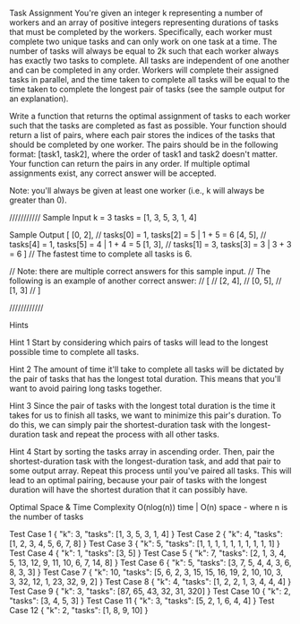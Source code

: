 Task Assignment
You're given an integer k representing a number of workers and an array of positive integers representing durations of tasks that must be completed by the workers. Specifically, each worker must complete two unique tasks and can only work on one task at a time. The number of tasks will always be equal to 2k such that each worker always has exactly two tasks to complete. All tasks are independent of one another and can be completed in any order. Workers will complete their assigned tasks in parallel, and the time taken to complete all tasks will be equal to the time taken to complete the longest pair of tasks (see the sample output for an explanation).

Write a function that returns the optimal assignment of tasks to each worker such that the tasks are completed as fast as possible. Your function should return a list of pairs, where each pair stores the indices of the tasks that should be completed by one worker. The pairs should be in the following format: [task1, task2], where the order of task1 and task2 doesn't matter. Your function can return the pairs in any order. If multiple optimal assignments exist, any correct answer will be accepted.

Note: you'll always be given at least one worker (i.e., k will always be greater than 0).

///////////
Sample Input
k = 3
tasks = [1, 3, 5, 3, 1, 4]

Sample Output
[
  [0, 2], // tasks[0] = 1, tasks[2] = 5 | 1 + 5 = 6
  [4, 5], // tasks[4] = 1, tasks[5] = 4 | 1 + 4 = 5
  [1, 3], // tasks[1] = 3, tasks[3] = 3 | 3 + 3 = 6
] // The fastest time to complete all tasks is 6.

// Note: there are multiple correct answers for this sample input.
// The following is an example of another correct answer:
// [
//   [2, 4],
//   [0, 5],
//   [1, 3]
// ]

////////////

Hints

Hint 1
Start by considering which pairs of tasks will lead to the longest possible time to complete all tasks.

Hint 2
The amount of time it'll take to complete all tasks will be dictated by the pair of tasks that has the longest total duration. This means that you'll want to avoid pairing long tasks together.

Hint 3
Since the pair of tasks with the longest total duration is the time it takes for us to finish all tasks, we want to minimize this pair's duration. To do this, we can simply pair the shortest-duration task with the longest-duration task and repeat the process with all other tasks.

Hint 4
Start by sorting the tasks array in ascending order. Then, pair the shortest-duration task with the longest-duration task, and add that pair to some output array. Repeat this process until you've paired all tasks. This will lead to an optimal pairing, because your pair of tasks with the longest duration will have the shortest duration that it can possibly have.

Optimal Space & Time Complexity
O(nlog(n)) time | O(n) space - where n is the number of tasks

Test Case 1
{
  "k": 3,
  "tasks": [1, 3, 5, 3, 1, 4]
}
Test Case 2
{
  "k": 4,
  "tasks": [1, 2, 3, 4, 5, 6, 7, 8]
}
Test Case 3
{
  "k": 5,
  "tasks": [1, 1, 1, 1, 1, 1, 1, 1, 1, 1]
}
Test Case 4
{
  "k": 1,
  "tasks": [3, 5]
}
Test Case 5
{
  "k": 7,
  "tasks": [2, 1, 3, 4, 5, 13, 12, 9, 11, 10, 6, 7, 14, 8]
}
Test Case 6
{
  "k": 5,
  "tasks": [3, 7, 5, 4, 4, 3, 6, 8, 3, 3]
}
Test Case 7
{
  "k": 10,
  "tasks": [5, 6, 2, 3, 15, 15, 16, 19, 2, 10, 10, 3, 3, 32, 12, 1, 23, 32, 9, 2]
}
Test Case 8
{
  "k": 4,
  "tasks": [1, 2, 2, 1, 3, 4, 4, 4]
}
Test Case 9
{
  "k": 3,
  "tasks": [87, 65, 43, 32, 31, 320]
}
Test Case 10
{
  "k": 2,
  "tasks": [3, 4, 5, 3]
}
Test Case 11
{
  "k": 3,
  "tasks": [5, 2, 1, 6, 4, 4]
}
Test Case 12
{
  "k": 2,
  "tasks": [1, 8, 9, 10]
}